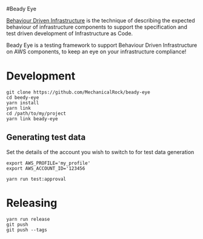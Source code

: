 #Beady Eye

[Behaviour Driven Infrastructure](https://mechanicalrock.github.io/bdd/devops/2016/12/21/introducing-infrastructure-mapping.html) is the technique of describing the expected behaviour of infrastructure components to support the specification and test driven development of Infrastructure as Code.

Beady Eye is a testing framework to support Behaviour Driven Infrastructure on AWS components, to keep an eye on your infrastructure compliance!

# Development

```
git clone https://github.com/MechanicalRock/beady-eye
cd beedy-eye
yarn install
yarn link
cd /path/to/my/project
yarn link beady-eye
```

## Generating test data
Set the details of the account you wish to switch to for test data generation
```
export AWS_PROFILE='my_profile'
export AWS_ACCOUNT_ID='123456
```

```
yarn run test:approval
```

# Releasing
```
yarn run release
git push
git push --tags
```